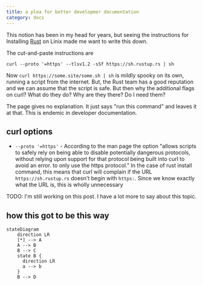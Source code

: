 ```yaml
---
title: a plea for better developmer documentation
category: docs
---
```


This notion has been in my head for years, but seeing the instructions for
Installing [Rust](https://www.rust-lang.org/tools/install) on Linix made me
want to write this down.

The cut-and-paste instructions are

    curl --proto '=https' --tlsv1.2 -sSf https://sh.rustup.rs | sh

Now `curl https://some.site/some.sh | sh` is mildly spooky on its own,
running a script from the internet. But, the Rust team has a good reputation
and we can assume that the script is safe. But then why the additional
flags on curl? What do they do? Why are they there? Do I need them?

The page gives no explanation. It just says "run this command" and leaves it
at that. This is endemic in developer documentation.

## curl options

- `--proto '=https'` - According to the man page the option "allows scripts to safely
  rely on being able to disable potentially dangerous protocols, without relying upon
  support for that protocol being built into curl to avoid an error. to only use the
  https protocol." In the case of rust install command, this means that curl will
  complain if the URL `https://sh.rustup.rs` doesn't begin with `https:`. Since
  we know exactly what the URL is, this is wholly unnecessary

TODO: I'm still working on this post. I have a lot more to say about this topic.

## how this got to be this way

```mermaid
stateDiagram
    direction LR
    [*] --> A
    A --> B
    B --> C
    state B {
      direction LR
      a --> b
    }
    B --> D
```

